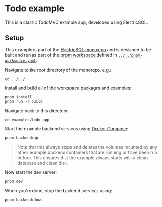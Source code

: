 # Todo example

This is a classic TodoMVC example app, developed using ElectricSQL.

## Setup

This example is part of the [ElectricSQL monorepo](../..) and is designed to be built and run as part of the [pnpm workspace](https://pnpm.io/workspaces) defined in [`../../pnpm-workspace.yaml`](../../pnpm-workspace.yaml).

Navigate to the root directory of the monorepo, e.g.:

```shell
cd ../../
```

Install and build all of the workspace packages and examples:

```shell
pnpm install
pnpm run -r build
```

Navigate back to this directory:

```shell
cd examples/todo-app
```

Start the example backend services using [Docker Compose](https://docs.docker.com/compose/):

```shell
pnpm backend:up
```

> Note that this always stops and deletes the volumes mounted by any other example backend containers that are running or have been run before. This ensures that the example always starts with a clean database and clean disk.

Now start the dev server:

```shell
pnpm dev
```

When you're done, stop the backend services using:

```shell
pnpm backend:down
```
